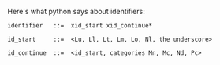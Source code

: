 Here's what python says about identifiers:

    identifier   ::=  xid_start xid_continue*

    id_start     ::=  <Lu, Ll, Lt, Lm, Lo, Nl, the underscore>

    id_continue  ::=  <id_start, categories Mn, Mc, Nd, Pc>